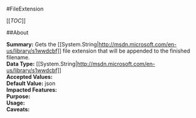 #FileExtension

[[_TOC_]]

##About

**Summary:** Gets the [[System.String|http://msdn.microsoft.com/en-us/library/s1wwdcbf]] file extension that will be appended to the finished filename.  
**Data Type:** [[System.String|http://msdn.microsoft.com/en-us/library/s1wwdcbf]]  
**Accepted Values:**   
**Default Value:** json  
**Impacted Features:**   
**Purpose:**   
**Usage:**   
**Caveats:**   

